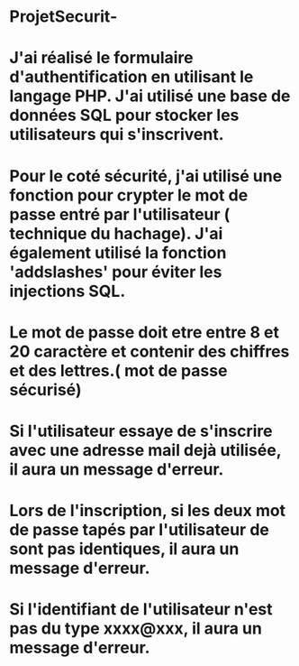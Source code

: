 # ProjetSecurit-
# J'ai réalisé le formulaire d'authentification en utilisant le langage PHP. J'ai utilisé une base de données SQL pour stocker les utilisateurs qui s'inscrivent.
# Pour le coté sécurité, j'ai utilisé une fonction pour crypter le mot de passe entré par l'utilisateur ( technique du hachage). J'ai également utilisé la fonction 'addslashes' pour éviter les injections SQL. 
# Le mot de passe doit etre entre 8 et 20 caractère et contenir des chiffres et des lettres.( mot de passe sécurisé)
# Si l'utilisateur essaye de s'inscrire avec une adresse mail dejà utilisée, il aura un message d'erreur.
# Lors de l'inscription, si les deux mot de passe tapés par l'utilisateur de sont pas identiques, il aura un message d'erreur.
# Si l'identifiant de l'utilisateur n'est pas du type xxxx@xxx, il aura un message d'erreur.

